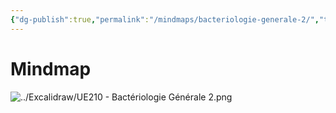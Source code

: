 ```yaml
---
{"dg-publish":true,"permalink":"/mindmaps/bacteriologie-generale-2/","tags":["mindmaps"],"noteIcon":""}
---
```



# Mindmap
![../Excalidraw/UE210 - Bactériologie Générale 2.png](/img/user/Excalidraw/UE210%20-%20Bact%C3%A9riologie%20G%C3%A9n%C3%A9rale%202.png)
